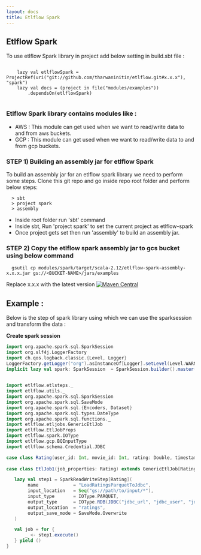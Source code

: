 ```yaml
---
layout: docs
title: Etlflow Spark
---
```


## Etlflow Spark

To use etlflow Spark library in project add below setting in build.sbt file : 

```

    lazy val etlflowSpark = ProjectRef(uri("git://github.com/tharwaninitin/etlflow.git#x.x.x"), "spark")
    lazy val docs = (project in file("modules/examples"))
        .dependsOn(etlflowSpark)
         
```
### Etlflow Spark library contains modules like :
* AWS : This module can get used when we want to read/write data to and from aws buckets. 
* GCP : This module can get used when we want to read/write data to and from gcp buckets.

### STEP 1) Building an assembly jar for etlflow Spark
To build an assembly jar for an etlflow spark library we need to perform some steps. Clone this git repo and go inside repo root folder and perform below steps: 
       
         
      > sbt
      > project spark
      > assembly
      
* Inside root folder run 'sbt' command
* Inside sbt, Run 'project spark' to set the current project as etlflow-spark
* Once project gets set then run 'assembly' to build an assembly jar.       

### STEP 2) Copy the etlflow spark assembly jar to gcs bucket using below command
 
      gsutil cp modules/spark/target/scala-2.12/etlflow-spark-assembly-x.x.x.jar gs://<BUCKET-NAME>/jars/examples
      
Replace x.x.x with the latest version [![Maven Central](https://maven-badges.herokuapp.com/maven-central/com.github.tharwaninitin/etlflow-spark_2.12/badge.svg)](https://mvnrepository.com/artifact/com.github.tharwaninitin/etlflow-spark)
    
## Example : 

Below is the step of spark library using which we can use the sparksession and transform the data : 

**Create spark session**   

```scala mdoc
import org.apache.spark.sql.SparkSession
import org.slf4j.LoggerFactory
import ch.qos.logback.classic.{Level, Logger}
LoggerFactory.getLogger("org").asInstanceOf[Logger].setLevel(Level.WARN)
implicit lazy val spark: SparkSession  = SparkSession.builder().master("local[*]").getOrCreate()       

```
         
```scala mdoc
         
import etlflow.etlsteps._
import etlflow.utils._
import org.apache.spark.sql.SparkSession
import org.apache.spark.sql.SaveMode
import org.apache.spark.sql.{Encoders, Dataset}
import org.apache.spark.sql.types.DateType
import org.apache.spark.sql.functions._
import etlflow.etljobs.GenericEtlJob
import etlflow.EtlJobProps
import etlflow.spark.IOType
import etlflow.gcp.BQInputType
import etlflow.schema.Credential.JDBC

case class Rating(user_id: Int, movie_id: Int, rating: Double, timestamp: Long) extends EtlJobProps
         
case class EtlJob1(job_properties: Rating) extends GenericEtlJob[Rating] {

   lazy val step1 = SparkReadWriteStep[Rating](
        name             = "LoadRatingsParquetToJdbc",
        input_location   = Seq("gs://path/to/input/*"),
        input_type       = IOType.PARQUET,
        output_type      = IOType.RDB(JDBC("jdbc_url", "jdbc_user", "jdbc_pwd", "jdbc_driver")),
        output_location  = "ratings",
        output_save_mode = SaveMode.Overwrite
   )

   val job = for {
       _ <- step1.execute()
   } yield ()
}
```